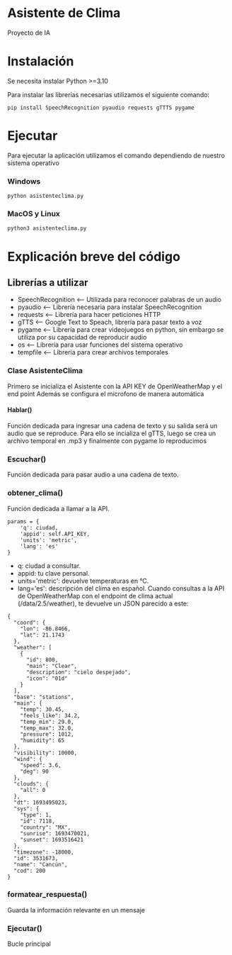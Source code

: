 # Asistente de Clima
Proyecto de IA

# Instalación
Se necesita instalar Python >=3.10

Para instalar las librerías necesarias utilizamos el siguiente comando:
```
pip install SpeechRecognition pyaudio requests gTTTS pygame
```
# Ejecutar
Para ejecutar la aplicación utilizamos el comando dependiendo de nuestro sistema operativo
### Windows
```
python asistenteclima.py
```
### MacOS y Linux
```
python3 asistenteclima.py
```

# Explicación breve del código

## Librerías a utilizar
- SpeechRecognition <-- Utilizada para reconocer palabras de un audio
- pyaudio <-- Librería necesaria para instalar SpeechRecognition
- requests <-- Librería para hacer peticiones HTTP
- gTTS <-- Google Text to Speach, librería para pasar texto a voz
- pygame <-- Librería para crear videojuegos en python, sin embargo se utiliza por su capacidad de reproducir audio
- os <-- Librería para usar funciones del sistema operativo
- tempfile <-- Librería para crear archivos temporales

### Clase AsistenteClima
Primero se inicializa el Asistente con la API KEY de OpenWeatherMap y el end point
Además se configura el microfono de manera automática

#### Hablar()
Función dedicada para ingresar una cadena de texto y su salida será un audio que se reproduce.
Para ello se incializa el gTTS, luego se crea un archivo temporal en .mp3 y finalmente con pygame lo reproducimos

### Escuchar()
Función dedicada para pasar audio a una cadena de texto.

### obtener_clima()
Función dedicada a llamar a la API. 
```
params = {
    'q': ciudad,
    'appid': self.API_KEY,
    'units': 'metric',
    'lang': 'es'
}
```
- q: ciudad a consultar.
- appid: tu clave personal.
- units='metric': devuelve temperaturas en °C.
- lang='es': descripción del clima en español.
Cuando consultas a la API de OpenWeatherMap con el endpoint de clima actual (/data/2.5/weather), te devuelve un JSON parecido a este:
```
{
  "coord": {
    "lon": -86.8466,
    "lat": 21.1743
  },
  "weather": [
    {
      "id": 800,
      "main": "Clear",
      "description": "cielo despejado",
      "icon": "01d"
    }
  ],
  "base": "stations",
  "main": {
    "temp": 30.45,
    "feels_like": 34.2,
    "temp_min": 29.0,
    "temp_max": 32.0,
    "pressure": 1012,
    "humidity": 65
  },
  "visibility": 10000,
  "wind": {
    "speed": 3.6,
    "deg": 90
  },
  "clouds": {
    "all": 0
  },
  "dt": 1693495023,
  "sys": {
    "type": 1,
    "id": 7118,
    "country": "MX",
    "sunrise": 1693470021,
    "sunset": 1693516421
  },
  "timezone": -18000,
  "id": 3531673,
  "name": "Cancún",
  "cod": 200
}

```
### formatear_respuesta()
Guarda la información relevante en un mensaje

### Ejecutar()
Bucle principal
